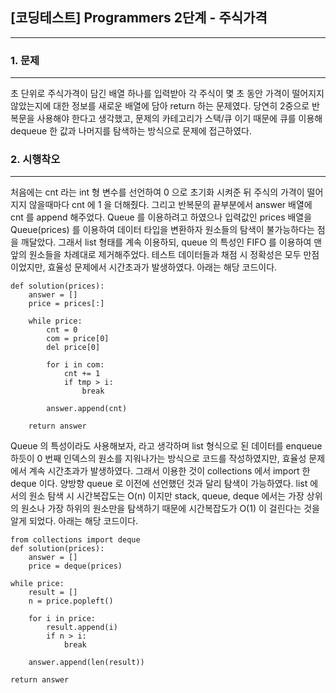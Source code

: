 ## [코딩테스트] Programmers 2단계 - 주식가격
---
### 1. 문제
---
초 단위로 주식가격이 담긴 배열 하나를 입력받아 각 주식이 몇 초 동안 가격이 떨어지지 않았는지에 대한 정보를 새로운 배열에 담아 return 하는 문제였다. 당연히 2중으로 반복문을 사용해야 한다고 생각했고, 문제의 카테고리가 스택/큐 이기 때문에 큐를 이용해 dequeue 한 값과 나머지를 탐색하는 방식으로 문제에 접근하였다.

### 2. 시행착오
---
처음에는 cnt 라는 int 형 변수를 선언하여 0 으로 초기화 시켜준 뒤 주식의 가격이 떨어지지 않을때마다 cnt 에 1 을 더해줬다. 그리고 반복문의 끝부분에서 answer 배열에 cnt 를 append 해주었다. Queue 를 이용하려고 하였으나 입력값인 prices 배열을 Queue(prices) 를 이용하여 데이터 타입을 변환하자 원소들의 탐색이 불가능하다는 점을 깨달았다. 그래서 list 형태를 계속 이용하되, queue 의 특성인 FIFO 를 이용하여 맨 앞의 원소들을 차례대로 제거해주었다. 테스트 데이터들과 채점 시 정확성은 모두 만점이었지만, 효율성 문제에서 시간초과가 발생하였다. 아래는 해당 코드이다.

    def solution(prices):
        answer = []
        price = prices[:]
        
        while price:
            cnt = 0
            com = price[0]
            del price[0]
            
            for i in com:
                cnt += 1
                if tmp > i:
                    break
            
            answer.append(cnt)
        
        return answer
        
Queue 의 특성이라도 사용해보자, 라고 생각하며 list 형식으로 된 데이터를 enqueue 하듯이 0 번째 인덱스의 원소를 지워나가는 방식으로 코드를 작성하였지만, 효율성 문제에서 계속 시간초과가 발생하였다. 그래서 이용한 것이 collections 에서 import 한 deque 이다. 양방향 queue 로 이전에 선언했던 것과 달리 탐색이 가능하였다. list 에서의 원소 탐색 시 시간복잡도는 O(n) 이지만 stack, queue, deque 에서는 가장 상위의 원소나 가장 하위의 원소만을 탐색하기 때문에 시간복잡도가 O(1) 이 걸린다는 것을 알게 되었다. 아래는 해당 코드이다.

    from collections import deque
    def solution(prices):
        answer = []
        price = deque(prices)
    
    while price:
        result = []        
        n = price.popleft()
        
        for i in price:
            result.append(i)
            if n > i:
                break
        
        answer.append(len(result))
        
    return answer



